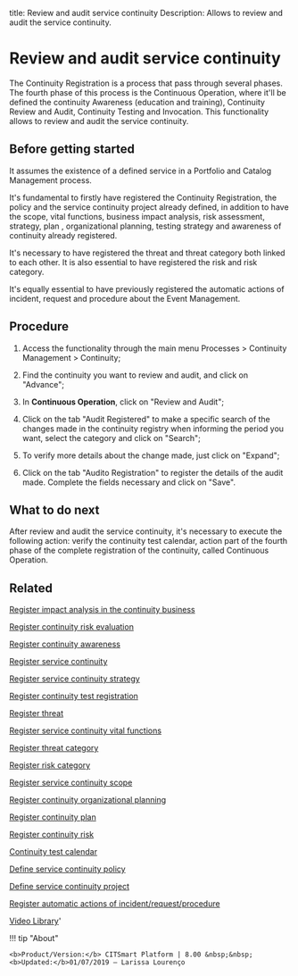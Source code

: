title: Review and audit service continuity
Description: Allows to review and audit the service continuity.
# Review and audit service continuity

The Continuity Registration is a process that pass through several phases. The fourth phase of this process is the Continuous Operation, where it'll be defined the continuity Awareness (education and training), Continuity Review and Audit, Continuity Testing and Invocation. This functionality allows to review and audit the service continuity.

Before getting started
--------------------------

It assumes the existence of a defined service in a Portfolio and Catalog
Management process.

It's fundamental to firstly have registered the Continuity Registration, the
policy and the service continuity project already defined, in addition to have
the scope, vital functions, business impact analysis, risk assessment, strategy,
plan , organizational planning, testing strategy and awareness of continuity
already registered.

It's necessary to have registered the threat and threat category both linked to
each other. It is also essential to have registered the risk and risk category.

It's equally essential to have previously registered the automatic actions of
incident, request and procedure about the Event Management.

Procedure
-------------

1.  Access the functionality through the main menu Processes \> Continuity
    Management \> Continuity;

2.  Find the continuity you want to review and audit, and click on "Advance";

3.  In **Continuous Operation**, click on "Review and Audit";

4.  Click on the tab "Audit Registered" to make a specific search of the changes
    made in the continuity registry when informing the period you want, select
    the category and click on "Search";

5.  To verify more details about the change made, just click on "Expand";

6.  Click on the tab "Audito Registration" to register the details of the audit
    made. Complete the fields necessary and click on "Save".

What to do next
-------------------

After review and audit the service continuity, it's necessary to execute the
following action: verify the continuity test calendar, action part of the fourth
phase of the complete registration of the continuity, called Continuous
Operation.

Related
-----------

[Register impact analysis in the continuity business](/en-us/citsmart-platform-8/processes/continuity/use/impact-analysis-continuity-business.html)

[Register continuity risk evaluation](/en-us/citsmart-platform-8/processes/continuity/use/continuity-risk-evaluation.html)

[Register continuity awareness](/en-us/citsmart-platform-8/processes/continuity/use/continuity-awareness.html)

[Register service continuity](/en-us/citsmart-platform-8/processes/continuity/use/register-service-continuity.html)

[Register service continuity strategy](/en-us/citsmart-platform-8/processes/continuity/use/service-continuity-strategy.html)

[Register continuity test registration](/en-us/citsmart-platform-8/processes/continuity/use/continuity-test-registration.html)

[Register threat](/en-us/citsmart-platform-8/processes/continuity/use/register-threat.html)

[Register service continuity vital functions](/en-us/citsmart-platform-8/processes/continuity/use/continuity-vital-functions.html)

[Register threat category](/en-us/citsmart-platform-8/processes/continuity/use/threat-category.html)

[Register risk category](/en-us/citsmart-platform-8/processes/continuity/use/risk-category.html)

[Register service continuity scope](/en-us/citsmart-platform-8/processes/continuity/use/service-continuity-scope.html)

[Register continuity organizational planning](/en-us/citsmart-platform-8/processes/continuity/use/continuity-organizational-planning.html)

[Register continuity plan](/en-us/citsmart-platform-8/processes/continuity/use/continuity-plan.html)

[Register continuity risk](/en-us/citsmart-platform-8/processes/continuity/use/register-continuity-risk.html)

[Continuity test calendar](/en-us/citsmart-platform-8/processes/continuity/use/continuity-test-calendar.html)

[Define service continuity policy](/en-us/citsmart-platform-8/processes/continuity/use/continuity-policy.html)

[Define service continuity project](/en-us/citsmart-platform-8/processes/continuity/use/service-continuity-project.html)

[Register automatic actions of incident/request/procedure](/en-us/citsmart-platform-8/additional-features/automation-of-operation/configuration/register-automatic-actions-incident-request-procedure.html)

<i class='fa fa-youtube-play  fa-2x' style='color:#97ce17;vertical-align: middle;'> </i> [Video Library](https://www.youtube.com/playlist?list=PLB5qK2uzf2RPwpIsGu97d5LVHeTNzpTMC)'

!!! tip "About"

    <b>Product/Version:</b> CITSmart Platform | 8.00 &nbsp;&nbsp;
    <b>Updated:</b>01/07/2019 – Larissa Lourenço

